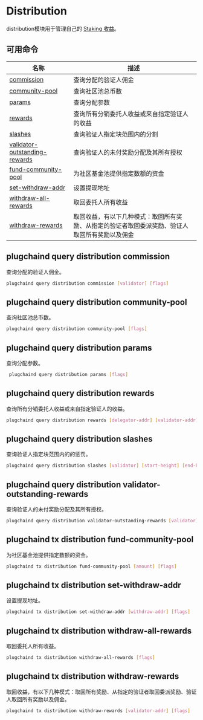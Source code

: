 # Distribution

distribution模块用于管理自己的 [Staking 收益](../concepts/general-concepts.md#staking-收益)。

## 可用命令

| 名称                                                                                    | 描述                                                                                           |
| --------------------------------------------------------------------------------------- | ---------------------------------------------------------------------------------------------- |
| [commission](#plugchaind-query-distribution-commission)                                       | 查询分配的验证人佣金                                                                           |
| [community-pool](#plugchaind-query-distribution-community-pool)                               | 查询社区池总币数                                                                               |
| [params](#plugchaind-query-distribution-params)                                               | 查询分配参数                                                                                   |
| [rewards](#plugchaind-query-distribution-rewards)                                             | 查询所有分销委托人收益或来自指定验证人的收益                                                   |
| [slashes](#plugchaind-query-distribution-slashes)                                             | 查询验证人指定块范围内的分割                                                                   |
| [validator-outstanding-rewards](#plugchaind-query-distribution-validator-outstanding-rewards) | 查询验证人的未付奖励分配及其所有授权                                                           |
| [fund-community-pool](#plugchaind-tx-distribution-fund-community-pool)                        | 为社区基金池提供指定数额的资金                                                                 |
| [set-withdraw-addr](#plugchaind-tx-distribution-set-withdraw-addr)                            | 设置提现地址                                                                                   |
| [withdraw-all-rewards](#plugchaind-tx-distribution-withdraw-all-rewards)                      | 取回委托人所有收益                                                                             |
| [withdraw-rewards](#plugchaind-tx-distribution-withdraw-rewards)                              | 取回收益，有以下几种模式：取回所有奖励、从指定的验证者取回委派奖励、验证人取回所有奖励以及佣金 |

## plugchaind query distribution commission

查询分配的验证人佣金。

```bash
plugchaind query distribution commission [validator] [flags]
```

## plugchaind query distribution community-pool

查询社区池总币数。

```bash
plugchaind query distribution community-pool [flags]
```

## plugchaind query distribution params

查询分配参数。

```bash
 plugchaind query distribution params [flags]
```

## plugchaind query distribution rewards

查询所有分销委托人收益或来自指定验证人的收益。

```bash
plugchaind query distribution rewards [delegator-addr] [validator-addr] [flags]
```

## plugchaind query distribution slashes

查询验证人指定块范围内的的惩罚。

```bash
plugchaind query distribution slashes [validator] [start-height] [end-height] [flags]
```

## plugchaind query distribution validator-outstanding-rewards

查询验证人的未付奖励分配及其所有授权。

```bash
plugchaind query distribution validator-outstanding-rewards [validator] [flags]
```

## plugchaind tx distribution fund-community-pool

为社区基金池提供指定数额的资金。

```bash
plugchaind tx distribution fund-community-pool [amount] [flags]
```

## plugchaind tx distribution set-withdraw-addr

设置提现地址。

```bash
plugchaind tx distribution set-withdraw-addr [withdraw-addr] [flags]
```

## plugchaind tx distribution withdraw-all-rewards

取回委托人所有收益。

```bash
plugchaind tx distribution withdraw-all-rewards [flags]
```

## plugchaind tx distribution withdraw-rewards

取回收益，有以下几种模式：取回所有奖励、从指定的验证者取回委派奖励、验证人取回所有奖励以及佣金。

```bash
plugchaind tx distribution withdraw-rewards [validator-addr] [flags]
```
